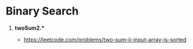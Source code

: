 # Binary Search

1. **twoSum2.\***

   - <https://leetcode.com/problems/two-sum-ii-input-array-is-sorted>
